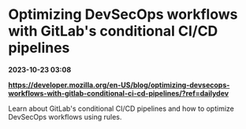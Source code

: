 # Optimizing DevSecOps workflows with GitLab's conditional CI/CD pipelines

**2023-10-23 03:08**

**https://developer.mozilla.org/en-US/blog/optimizing-devsecops-workflows-with-gitlab-conditional-ci-cd-pipelines/?ref=dailydev**

Learn about GitLab's conditional CI/CD pipelines and how to optimize DevSecOps workflows using rules.